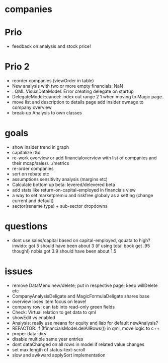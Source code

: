 # companies

# Prio
* feedback on analysis and stock price!

# Prio 2
* reorder companies (viewOrder in table)
* New analysis with two or more empty financials: NaN
* <Unknown File>: QML VisualDataModel: Error creating delegate on startup
* DelegateModel::cancel: index out range 2 1 when moving to Magic page.
* move list and description to details page add insider ownage to company overview
* break-up Analysis to own classes

# goals
* show insider trend in graph
* capitalize r&d
* re-work overview or add financialoverview with list of companies and their mcap/sales/.../metrics
* re-order companies
* sort on rebate etc
* assumptions sensitivity analysis (margins etc)
* Calculate bottom up beta: levered/delevered beta
* add stats like return-on-capital-employed in financials view
* a way to set marketpremiu and riskfree globaly as a setting (change current and default)
* sector(rename type) + sub-sector dropdowns

# questions
* dont use sales/capital based on capital-employed, qouata to high?
  inwido: got 5 should have been about 3 (if using total book get .95 though!)
  nobia got 3.9 should have been about 1.5

# issues
* remove DataMenu new/delete; put in respective page; keep willDelete etc
* CompanyAnalysisDeligate and MagicFormulaDeligate shares base
* overview loses item focus on leave!
* company row: can tab into read-only green fields
* Check: Virtual relation to get data to qml
* showEdit vs enabled
* Analysis: really use means for equity and liab for default newAnalysis?
* REFACTOR: if (!financialsModel.delAllRows()) in qml, move logic to c++
* proper data-dirs
* disable multiple same year entries
* dont dataChanged on all rows in model if related value changes
* set max length of status-text-scroll
* slow and awkward applySort implementation
